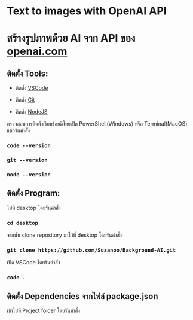 # Text to images with OpenAI API

# สร้างรูปภาพด้วย AI จาก API ของ [openai.com](https://openai.com/)

## ติดตั้ง Tools:

- ติดตั้ง [VSCode](https://code.visualstudio.com/download)

- ติดตั้ง [Git](https://git-scm.com/downloads)

- ติดตั้ง [NodeJS](https://nodejs.org/en/download/)

ตรวจสอบการติดตั้งเรียบร้อยดีโดยเปิด PowerShell(Windows) หรือ Terminal(MacOS) แล้วรันคำสั่ง

### `code --version`

### `git --version`

### `node --version`

## ติดตั้ง Program:

ไปที่ desktop โดยรันคำสั่ง

### `cd desktop`

จากนั้น clone repository มาไว้ที่ desktop โดยรันคำสั่ง

### `git clone https://github.com/Suzanoo/Background-AI.git`

เปิด VSCode โดยรันคำสั่ง

### `code .`

## ติดตั้ง Dependencies จากไฟล์ package.json

เข้าไปที่ Project folder โดยรันคำสั่ง
